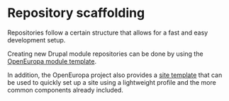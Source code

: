# Repository scaffolding

Repositories follow a certain structure that allows for a fast and easy development setup.

Creating new Drupal module repositories can be done by using the [OpenEuropa module template](https://github.com/openeuropa/drupal-module-template).

In addition, the OpenEuropa project also provides a [site template](https://github.com/openeuropa/drupal-site-template) that can be used to quickly set up a site using a lightweight profile and the more common components already included.